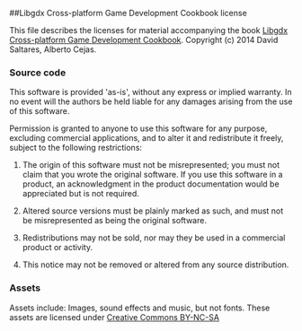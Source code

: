 ##Libgdx Cross-platform Game Development Cookbook license

This file describes the licenses for material accompanying the book [Libgdx Cross-platform Game Development Cookbook](https://www.packtpub.com/game-development/libgdx-cross-platform-game-development-cookbook). Copyright (c) 2014 David Saltares, Alberto Cejas.

### Source code

This software is provided 'as-is', without any express or implied warranty. In no event will the authors be held liable for any damages arising from the use of this software.

Permission is granted to anyone to use this software for any purpose, excluding commercial applications, and to alter it and redistribute it freely, subject to the following restrictions:

1. The origin of this software must not be misrepresented; you must not claim that you wrote the original software. If you use this software in a product, an acknowledgment in the product documentation would be appreciated but is not required.

2. Altered source versions must be plainly marked as such, and must not be misrepresented as being the original software.

3. Redistributions may not be sold, nor may they be used in a commercial product or activity.

4. This notice may not be removed or altered from any source distribution.

### Assets

Assets include: Images, sound effects and music, but not fonts. These assets are licensed under [Creative Commons BY-NC-SA](http://creativecommons.org/licenses/by-nc-sa/3.0/)
